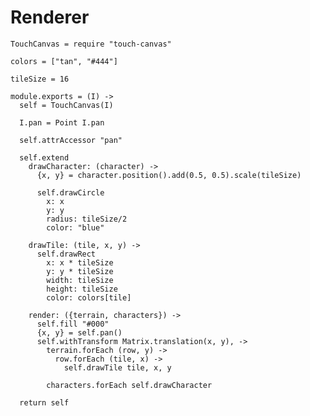Renderer
========

    TouchCanvas = require "touch-canvas"

    colors = ["tan", "#444"]

    tileSize = 16

    module.exports = (I) ->
      self = TouchCanvas(I)

      I.pan = Point I.pan

      self.attrAccessor "pan"

      self.extend
        drawCharacter: (character) ->
          {x, y} = character.position().add(0.5, 0.5).scale(tileSize)

          self.drawCircle
            x: x
            y: y
            radius: tileSize/2
            color: "blue"

        drawTile: (tile, x, y) ->
          self.drawRect
            x: x * tileSize
            y: y * tileSize
            width: tileSize
            height: tileSize
            color: colors[tile]

        render: ({terrain, characters}) ->
          self.fill "#000"
          {x, y} = self.pan()
          self.withTransform Matrix.translation(x, y), ->
            terrain.forEach (row, y) ->
              row.forEach (tile, x) ->
                self.drawTile tile, x, y

            characters.forEach self.drawCharacter

      return self
